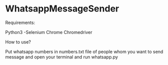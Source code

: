 # WhatsappMessageSender



Requirements:

Python3
 -Selenium
Chrome
Chromedriver


How to use?

Put whatsapp numbers in numbers.txt file of people whom you want to send message and open your terminal and run whatsapp.py
